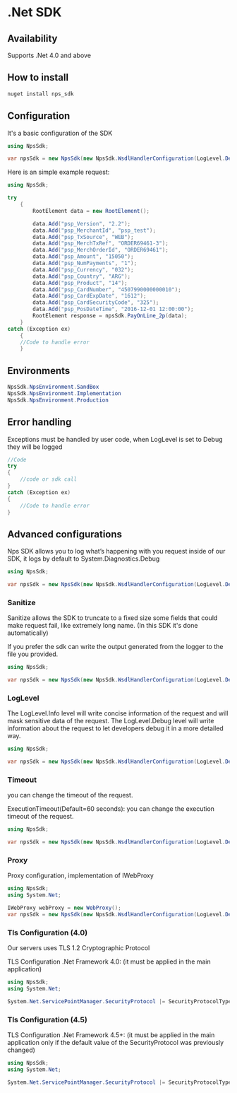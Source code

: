 # .Net SDK

## Availability
Supports .Net 4.0 and above 


## How to install

```csharp
nuget install nps_sdk
```

## Configuration

It's a basic configuration of the SDK

```csharp
using NpsSdk;

var npsSdk = new NpsSdk(new NpsSdk.WsdlHandlerConfiguration(LogLevel.Debug, NpsSdk.NpsEnvironment.SandBox, "_YOUR_SECRET_KEY_", new DebugLogger()));
```

Here is an simple example request:

```csharp
using NpsSdk;

try
    {
        RootElement data = new RootElement();

        data.Add("psp_Version", "2.2");
        data.Add("psp_MerchantId", "psp_test");
        data.Add("psp_TxSource", "WEB");
        data.Add("psp_MerchTxRef", "ORDER69461-3");
        data.Add("psp_MerchOrderId", "ORDER69461");
        data.Add("psp_Amount", "15050");
        data.Add("psp_NumPayments", "1");
        data.Add("psp_Currency", "032");
        data.Add("psp_Country", "ARG");
        data.Add("psp_Product", "14");
        data.Add("psp_CardNumber", "4507990000000010");
        data.Add("psp_CardExpDate", "1612");
        data.Add("psp_CardSecurityCode", "325");
        data.Add("psp_PosDateTime", "2016-12-01 12:00:00");
        RootElement response = npsSdk.PayOnLine_2p(data);
    }
catch (Exception ex)
    {
	//Code to handle error
    }
```

## Environments

```csharp
NpsSdk.NpsEnvironment.SandBox
NpsSdk.NpsEnvironment.Implementation
NpsSdk.NpsEnvironment.Production
```

## Error handling

Exceptions must be handled by user code, when LogLevel is set to Debug they will be logged

```csharp
//Code
try
{
	//code or sdk call
}
catch (Exception ex)
{
	//Code to handle error
}
```

## Advanced configurations

Nps SDK allows you to log what’s happening with you request inside of our SDK, it logs by default to System.Diagnostics.Debug

```csharp
using NpsSdk;

var npsSdk = new NpsSdk(new NpsSdk.WsdlHandlerConfiguration(LogLevel.Debug, NpsSdk.NpsEnvironment.SandBox, "_YOUR_SECRET_KEY_", new DebugLogger()));
```

### Sanitize

Sanitize allows the SDK to truncate to a fixed size some fields that could make request fail, like extremely long name. (In this SDK it's done automatically)


If you prefer the sdk can write the output generated from the logger to the file you provided.

```csharp
using NpsSdk;

var npsSdk = new NpsSdk(new NpsSdk.WsdlHandlerConfiguration(LogLevel.Debug, NpsSdk.NpsEnvironment.SandBox, "_YOUR_SECRET_KEY_", new FileLogger("path/to/your/file.log")));
```

### LogLevel

The LogLevel.Info level will write concise information of the request and will mask sensitive data of the request. 
The LogLevel.Debug level will write information about the request to let developers debug it in a more detailed way.

```csharp
using NpsSdk;

var npsSdk = new NpsSdk(new NpsSdk.WsdlHandlerConfiguration(LogLevel.Debug, NpsSdk.NpsEnvironment.SandBox, "_YOUR_SECRET_KEY_", new DebugLogger()));
```

### Timeout
you can change the timeout of the request.

ExecutionTimeout(Default=60 seconds): you can change the execution timeout of the request.


```csharp
using NpsSdk;

var npsSdk = new NpsSdk(new NpsSdk.WsdlHandlerConfiguration(LogLevel.Debug, NpsSdk.NpsEnvironment.SandBox, "_YOUR_SECRET_KEY_", new DebugLogger(), 60));
```

### Proxy

Proxy configuration, implementation of IWebProxy

```csharp
using NpsSdk;
using System.Net;

IWebProxy webProxy = new WebProxy();
var npsSdk = new NpsSdk(new NpsSdk.WsdlHandlerConfiguration(LogLevel.Debug, NpsSdk.NpsEnvironment.SandBox, "_YOUR_SECRET_KEY_", new DebugLogger(), 60, webProxy));
```

### Tls Configuration (4.0)

Our servers uses TLS 1.2 Cryptographic Protocol

TLS Configuration .Net Framework 4.0: (it must be applied in the main application)


```csharp
using NpsSdk;
using System.Net;

System.Net.ServicePointManager.SecurityProtocol |= SecurityProtocolType.Tls | (SecurityProtocolType)768 | (SecurityProtocolType)3072;
```

### Tls Configuration (4.5)

TLS Configuration .Net Framework 4.5+: (it must be applied in the main application only if the default value of the SecurityProtocol was previously changed)

```csharp
using NpsSdk;
using System.Net;

System.Net.ServicePointManager.SecurityProtocol |= SecurityProtocolType.Tls | SecurityProtocolType.Tls11 | SecurityProtocolType.Tls12;
```

